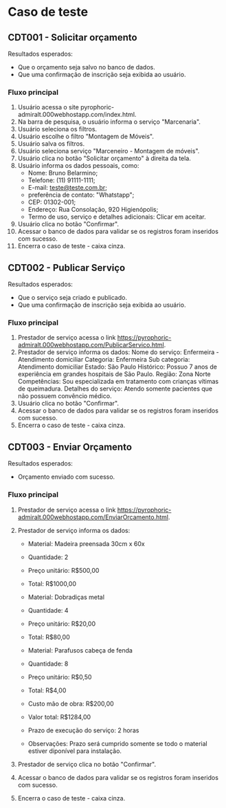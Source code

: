 
# Caso de teste 

## CDT001 - Solicitar orçamento
Resultados esperados: 
  * Que o orçamento seja salvo no banco de dados.
  * Que uma confirmação de inscrição seja exibida ao usuário.

  
### Fluxo principal
1. Usuário acessa o site pyrophoric-admiralt.000webhostapp.com/index.html.
2. Na barra de pesquisa, o usuário informa o serviço "Marcenaria".
3. Usuário seleciona os filtros.
4. Usuário escolhe o filtro "Montagem de Móveis".
5. Usuário salva os filtros. 
6. Usuário seleciona serviço "Marceneiro - Montagem de móveis".
7. Usuário clica no botão "Solicitar orçamento" à direita da tela.
8. Usuário informa os dados pessoais, como: 
    * Nome: Bruno Belarmino;
    * Telefone: (11) 91111-1111;
    * E-mail: teste@teste.com.br;
    * preferência de contato: "Whatstapp";
    * CEP: 01302-001;
    * Endereço: Rua Consolação, 920 Higienópolis;
    * Termo de uso, serviço e detalhes adicionais: Clicar em aceitar.
9. Usuário clica no botão "Confirmar". 
10. Acessar o banco de dados para validar se os registros foram inseridos com sucesso. 
11. Encerra o caso de teste - caixa cinza.



## CDT002 - Publicar Serviço
Resultados esperados: 
  * Que o serviço seja criado e publicado.
  * Que uma confirmação de inscrição seja exibida ao usuário.
  
### Fluxo principal
1. Prestador de serviço acessa o link https://pyrophoric-admiralt.000webhostapp.com/PublicarServico.html.
2. Prestador de serviço informa os dados: 
 Nome do serviço: Enfermeira - Atendimento domiciliar
 Categoria: Enfermeira
 Sub categoria: Atendimento domiciliar
 Estado: São Paulo
 Histórico: Possuo 7 anos de experiência em grandes hospitais de São Paulo. 
 Região: Zona Norte
 Competências: Sou especializada em tratamento com crianças vítimas de queimadura.
 Detalhes do serviço: Atendo somente pacientes que não possuem convêncio médico. 
3. Usuário clica no botão "Confirmar". 
4. Acessar o banco de dados para validar se os registros foram inseridos com sucesso. 
5. Encerra o caso de teste - caixa cinza.

## CDT003 - Enviar Orçamento
Resultados esperados: 
  * Orçamento enviado com sucesso.
  
### Fluxo principal
1. Prestador de serviço acessa o link https://pyrophoric-admiralt.000webhostapp.com/EnviarOrcamento.html.
2. Prestador de serviço informa os dados: 
    * Material: Madeira preensada 30cm x 60x
    * Quantidade: 2 
    * Preço unitário: R$500,00
    * Total: R$1000,00
    
    * Material: Dobradiças metal 
    * Quantidade: 4
    * Preço unitário: R$20,00
    * Total: R$80,00
 
    * Material: Parafusos cabeça de fenda
    * Quantidade: 8 
    * Preço unitário: R$0,50
    * Total: R$4,00
 
    * Custo mão de obra: R$200,00 
    * Valor total: R$1284,00
 
    * Prazo de execução do serviço: 2 horas
    * Observações: Prazo será cumprido somente se todo o material estiver diponível para instalação. 
 
3. Prestador de serviço clica no botão "Confirmar". 
4. Acessar o banco de dados para validar se os registros foram inseridos com sucesso. 
5. Encerra o caso de teste - caixa cinza.

